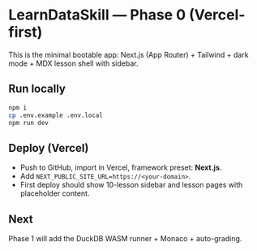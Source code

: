 # LearnDataSkill — Phase 0 (Vercel-first)

This is the minimal bootable app: Next.js (App Router) + Tailwind + dark mode + MDX lesson shell with sidebar.

## Run locally
```bash
npm i
cp .env.example .env.local
npm run dev
```

## Deploy (Vercel)
- Push to GitHub, import in Vercel, framework preset: **Next.js**.
- Add `NEXT_PUBLIC_SITE_URL=https://<your-domain>`.
- First deploy should show 10-lesson sidebar and lesson pages with placeholder content.

## Next
Phase 1 will add the DuckDB WASM runner + Monaco + auto-grading.
